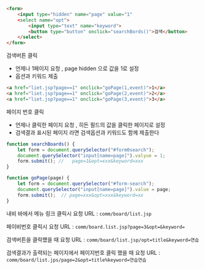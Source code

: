 ```html

<form>
    <input type="hidden" name="page" value="1"
    <select name="opt">
        <input type="text" name="keyword">
        <button type="button" onclick="searchBords()">검색</button>
    </select>
</form>


```

검색버튼 클릭

- 언제나 1페이지 요청 , page hidden 으로 값을 1로 설정
- 옵션과 키워드 제출

```html
<a href="liet.jsp?page==1" onclick="goPage(1,event)">1</a>
<a href="liet.jsp?page==1" onclick="goPage(2,event)">2</a>
<a href="liet.jsp?page==1" onclick="goPage(3,event)">3</a> 
```

페이지 번호 클릭

- 언제나 클릭한 페이지 요청 , 히든 필드의 값을 클릭한 페이지로 설정
- 검색결과 표시된 페이지 라면 검색옵션과 키워드도 함께 제출한다

```js
function searchBoards() {
    let form = document.querySelector("#form0search");
    document.querySelector("input[name=page]").valyue = 1;
    form.submit(); //   page=1&opt=xxx&keyword=xxx
}

function goPage(page) {
    let form = document.querySelector("#form-search");
    document.querySelector("input[name=page]").value = page;
    form.submit();  // page=xxx&opt=xxx&keyword=xx
}

```

내비 바에서 메뉴 링크 클릭시
요청 URL : ```comm/board/list.jsp```

페이비번호 클릭시
요청 URL : ```comm/board.list.jsp?page=3&opt=&keyword=```

검색버튼을 클락헀을 때
요청 URL : ```comm/board/list.jsp/opt=title&keyword=연습```

검색결과가 출력되는 페이지에서 페이지번호 클릭 했을 때
요청 URL : ```comm/board/list.jps/page=2&opt=title%keyword=연습연습```